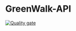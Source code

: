 # GreenWalk-API
[![Quality gate](https://sonarcloud.io/api/project_badges/quality_gate?project=bellatalex_GreenWalk-API)](https://sonarcloud.io/dashboard?id=bellatalex_GreenWalk-API)
